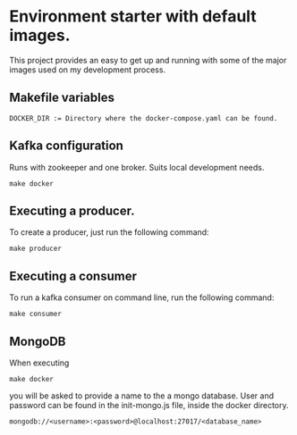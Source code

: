 # Environment starter with default images.

This project provides an easy to get up and running with some of the major images used on my development process.

## Makefile variables
```
DOCKER_DIR := Directory where the docker-compose.yaml can be found.
```

## Kafka configuration
Runs with zookeeper and one broker. Suits local development needs.

```Shell
make docker
```

## Executing a producer.
To create a producer, just run the following command:

```Shell
make producer
```

## Executing a consumer
To run a kafka consumer on command line, run the following command:

```Shell
make consumer
```

## MongoDB
When executing

```Shell
make docker
```
you will be asked to provide a name to the a mongo database. User and password can be found in the init-mongo.js file, inside the docker directory.

```Shell
mongodb://<username>:<password>@localhost:27017/<database_name>
```
